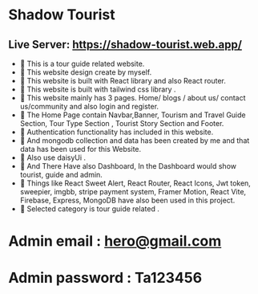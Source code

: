 # Shadow Tourist


## Live Server: https://shadow-tourist.web.app/
 
- 📝 This is a tour guide related website.
- 📝 This website design create by myself.
- 📝 This website is built with React library and also React router.
- 📝 This website is built with tailwind css library .
- 📝 This website mainly has 3 pages. Home/ blogs / about us/ contact us/community  and also login and register.
- 📝 The Home Page contain Navbar,Banner, Tourism and Travel Guide Section, Tour Type Section , Tourist Story Section and Footer.
- 📝  Authentication functionality has included in this website.
- 📝 And mongodb collection and data has been created by me and that data has been used for this Website.
- 📝 Also use daisyUi .
- 📝  And There Have also Dashboard, In the Dashboard would show  tourist, guide and admin.
- 📝  Things like React Sweet Alert, React Router, React Icons,  Jwt token,  sweepier, imgbb, stripe payment system,  Framer Motion, React Vite, Firebase, Express, MongoDB have also been used in this project.
- 📝 Selected category is tour guide related .

# Admin email : hero@gmail.com
# Admin password : Ta123456
